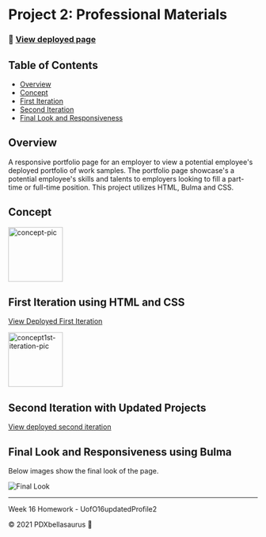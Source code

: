 # Project 2: Professional Materials

### 🚀 [View deployed page](https://pdxbellasaurus.github.io/UofO16updatedProfile2/)

## Table of Contents
* [Overview](#Overview)
* [Concept](#Concept)
* [First Iteration](#first-iteration)
* [Second Iteration](#second-iteration)
* [Final Look and Responsiveness](#final-look-and-responsiveness)
## Overview
A responsive portfolio page for an employer to view a potential employee's deployed portfolio of work samples. The portfolio page showcase's a potential employee's skills and talents to employers looking to fill a part-time or full-time position. This project utilizes HTML, Bulma and CSS. 

## Concept

<img width="110" alt="concept-pic" src="https://user-images.githubusercontent.com/74746211/119243338-9186b380-bb1a-11eb-9029-12b0551cb7f3.PNG"> 

## First Iteration using HTML and CSS

[View Deployed First Iteration](https://pdxbellasaurus.github.io/02AdvancedCssHtmlPortfolio/)

<img width="110" alt="concept1st-iteration-pic" src="https://user-images.githubusercontent.com/74746211/119326268-92146c80-bc36-11eb-8dcd-ac8635748956.PNG"> 


## Second Iteration with Updated Projects

[View deployed second iteration](https://pdxbellasaurus.github.io/UofO08updatedProfile/)

## Final Look and Responsiveness using Bulma

Below images show the final look of the page. 

![Final Look](https://user-images.githubusercontent.com/74746211/122359224-3b831100-cf0a-11eb-9d3c-e304fa581558.png)


-------------------------------

Week 16 Homework - UofO16updatedProfile2

 © 2021 PDXbellasaurus :sauropod:
